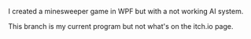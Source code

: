 I created a minesweeper game in WPF but with a not working AI system.

This branch is my current program but not what's on the itch.io page.